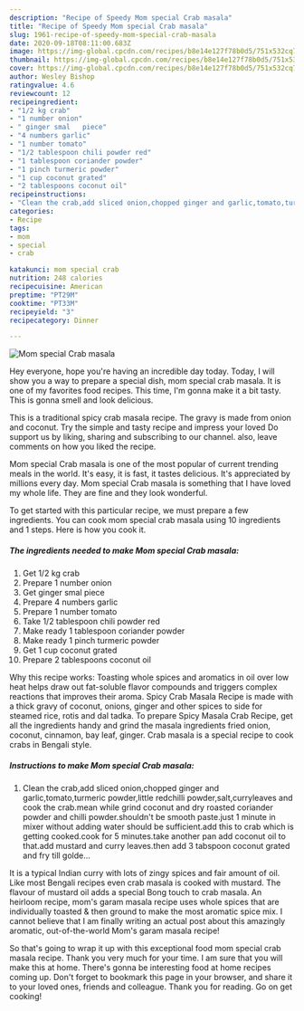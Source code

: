 ```yaml
---
description: "Recipe of Speedy Mom special Crab masala"
title: "Recipe of Speedy Mom special Crab masala"
slug: 1961-recipe-of-speedy-mom-special-crab-masala
date: 2020-09-18T08:11:00.683Z
image: https://img-global.cpcdn.com/recipes/b8e14e127f78b0d5/751x532cq70/mom-special-crab-masala-recipe-main-photo.jpg
thumbnail: https://img-global.cpcdn.com/recipes/b8e14e127f78b0d5/751x532cq70/mom-special-crab-masala-recipe-main-photo.jpg
cover: https://img-global.cpcdn.com/recipes/b8e14e127f78b0d5/751x532cq70/mom-special-crab-masala-recipe-main-photo.jpg
author: Wesley Bishop
ratingvalue: 4.6
reviewcount: 12
recipeingredient:
- "1/2 kg crab"
- "1 number onion"
- " ginger smal   piece"
- "4 numbers garlic"
- "1 number tomato"
- "1/2 tablespoon chili powder red"
- "1 tablespoon coriander powder"
- "1 pinch turmeric powder"
- "1 cup coconut grated"
- "2 tablespoons coconut oil"
recipeinstructions:
- "Clean the crab,add sliced onion,chopped ginger and garlic,tomato,turmeric powder,little redchilli powder,salt,curryleaves and cook the crab.mean while grind coconut and dry roasted coriander powder and chilli powder.shouldn&#39;t be smooth paste.just 1 minute in mixer without adding water should be sufficient.add this to crab which is getting cooked.cook for 5 minutes.take another pan add coconut oil to that.add mustard and curry leaves.then add 3 tabspoon coconut grated and fry till golde..."
categories:
- Recipe
tags:
- mom
- special
- crab

katakunci: mom special crab 
nutrition: 248 calories
recipecuisine: American
preptime: "PT29M"
cooktime: "PT33M"
recipeyield: "3"
recipecategory: Dinner

---
```



![Mom special Crab masala](https://img-global.cpcdn.com/recipes/b8e14e127f78b0d5/751x532cq70/mom-special-crab-masala-recipe-main-photo.jpg)

Hey everyone, hope you're having an incredible day today. Today, I will show you a way to prepare a special dish, mom special crab masala. It is one of my favorites food recipes. This time, I'm gonna make it a bit tasty. This is gonna smell and look delicious.

This is a traditional spicy crab masala recipe. The gravy is made from onion and coconut. Try the simple and tasty recipe and impress your loved Do support us by liking, sharing and subscribing to our channel. also, leave comments on how you liked the recipe.

Mom special Crab masala is one of the most popular of current trending meals in the world. It's easy, it is fast, it tastes delicious. It's appreciated by millions every day. Mom special Crab masala is something that I have loved my whole life. They are fine and they look wonderful.


To get started with this particular recipe, we must prepare a few ingredients. You can cook mom special crab masala using 10 ingredients and 1 steps. Here is how you cook it.

<!--inarticleads1-->

##### The ingredients needed to make Mom special Crab masala:

1. Get 1/2 kg crab
1. Prepare 1 number onion
1. Get  ginger smal   piece
1. Prepare 4 numbers garlic
1. Prepare 1 number tomato
1. Take 1/2 tablespoon chili powder red
1. Make ready 1 tablespoon coriander powder
1. Make ready 1 pinch turmeric powder
1. Get 1 cup coconut grated
1. Prepare 2 tablespoons coconut oil


Why this recipe works: Toasting whole spices and aromatics in oil over low heat helps draw out fat-soluble flavor compounds and triggers complex reactions that improves their aroma. Spicy Crab Masala Recipe is made with a thick gravy of coconut, onions, ginger and other spices to side for steamed rice, rotis and dal tadka. To prepare Spicy Masala Crab Recipe, get all the ingredients handy and grind the masala ingredients fried onion, coconut, cinnamon, bay leaf, ginger. Crab masala is a special recipe to cook crabs in Bengali style. 

<!--inarticleads2-->

##### Instructions to make Mom special Crab masala:

1. Clean the crab,add sliced onion,chopped ginger and garlic,tomato,turmeric powder,little redchilli powder,salt,curryleaves and cook the crab.mean while grind coconut and dry roasted coriander powder and chilli powder.shouldn&#39;t be smooth paste.just 1 minute in mixer without adding water should be sufficient.add this to crab which is getting cooked.cook for 5 minutes.take another pan add coconut oil to that.add mustard and curry leaves.then add 3 tabspoon coconut grated and fry till golde...


It is a typical Indian curry with lots of zingy spices and fair amount of oil. Like most Bengali recipes even crab masala is cooked with mustard. The flavour of mustard oil adds a special Bong touch to crab masala. An heirloom recipe, mom&#39;s garam masala recipe uses whole spices that are individually toasted &amp; then ground to make the most aromatic spice mix. I cannot believe that I am finally writing an actual post about this amazingly aromatic, out-of-the-world Mom&#39;s garam masala recipe! 

So that's going to wrap it up with this exceptional food mom special crab masala recipe. Thank you very much for your time. I am sure that you will make this at home. There's gonna be interesting food at home recipes coming up. Don't forget to bookmark this page in your browser, and share it to your loved ones, friends and colleague. Thank you for reading. Go on get cooking!
